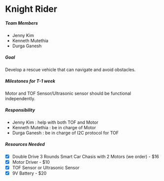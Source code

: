 # Knight Rider

##### Team Members

- Jenny Kim
- Kenneth Mutethia
- Durga Ganesh

##### Goal

Develop a rescue vehicle that can navigate and avoid obstacles.

##### Milestones for T-1 week

Motor and TOF Sensor/Ultrasonic sensor should be functional independently.

##### Responsibility

- Jenny Kim : help with both TOF and Motor
- Kenneth Mutethia : be in charge of Motor
- Durga Ganesh : be in charge of I2C protocol for TOF

##### Resources Needed

- [x] Double Drive 3 Rounds Smart Car Chasis with 2 Motors (we order) - $16
- [x] Motor Driver - $10
- [x] TOF Sensor or Ultrasonic Sensor
- [x] 9V Battery - $20
